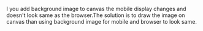 I you add background image to canvas the mobile display changes and doesn't look same as the browser.The solution is to draw the image on canvas than using background image for mobile and  browser to look same.
